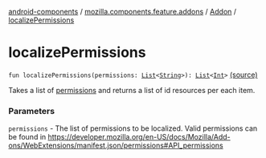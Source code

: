 [android-components](../../index.md) / [mozilla.components.feature.addons](../index.md) / [Addon](index.md) / [localizePermissions](./localize-permissions.md)

# localizePermissions

`fun localizePermissions(permissions: `[`List`](https://kotlinlang.org/api/latest/jvm/stdlib/kotlin.collections/-list/index.html)`<`[`String`](https://kotlinlang.org/api/latest/jvm/stdlib/kotlin/-string/index.html)`>): `[`List`](https://kotlinlang.org/api/latest/jvm/stdlib/kotlin.collections/-list/index.html)`<`[`Int`](https://kotlinlang.org/api/latest/jvm/stdlib/kotlin/-int/index.html)`>` [(source)](https://github.com/mozilla-mobile/android-components/blob/master/components/feature/addons/src/main/java/mozilla/components/feature/addons/Addon.kt#L169)

Takes a list of [permissions](localize-permissions.md#mozilla.components.feature.addons.Addon.Companion$localizePermissions(kotlin.collections.List((kotlin.String)))/permissions) and returns a list of id resources per each item.

### Parameters

`permissions` - The list of permissions to be localized. Valid permissions can be found in
https://developer.mozilla.org/en-US/docs/Mozilla/Add-ons/WebExtensions/manifest.json/permissions#API_permissions